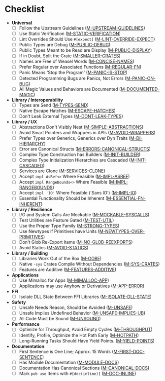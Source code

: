 ﻿<!-- Copyright (c) Microsoft Corporation. Licensed under the MIT license. -->

# Checklist

- **Universal**
  - [ ] Follow the Upstream Guidelines ([M-UPSTREAM-GUIDELINES])
  - [ ] Use Static Verification ([M-STATIC-VERIFICATION])
  - [ ] Lint Overrides Should Use `#[expect]` ([M-LINT-OVERRIDE-EXPECT])
  - [ ] Public Types are Debug ([M-PUBLIC-DEBUG])
  - [ ] Public Types Meant to be Read are Display ([M-PUBLIC-DISPLAY])
  - [ ] If in Doubt, Split the Crate ([M-SMALLER-CRATES])
  - [ ] Names are Free of Weasel Words ([M-CONCISE-NAMES])
  - [ ] Prefer Regular over Associated Functions ([M-REGULAR-FN])
  - [ ] Panic Means 'Stop the Program' ([M-PANIC-IS-STOP])
  - [ ] Detected Programming Bugs are Panics, Not Errors ([M-PANIC-ON-BUG])
  - [ ] All Magic Values and Behaviors are Documented ([M-DOCUMENTED-MAGIC])
- **Library / Interoperability**
  - [ ] Types are Send ([M-TYPES-SEND])
  - [ ] Native Escape Hatches ([M-ESCAPE-HATCHES])
  - [ ] Don't Leak External Types ([M-DONT-LEAK-TYPES])
- **Library / UX**
  - [ ] Abstractions Don't Visibly Nest ([M-SIMPLE-ABSTRACTIONS])
  - [ ] Avoid Smart Pointers and Wrappers in APIs ([M-AVOID-WRAPPERS])
  - [ ] Prefer Types over Generics, Generics over Dyn Traits ([M-DI-HIERARCHY])
  - [ ] Error are Canonical Structs ([M-ERRORS-CANONICAL-STRUCTS])
  - [ ] Complex Type Construction has Builders ([M-INIT-BUILDER])
  - [ ] Complex Type Initialization Hierarchies are Cascaded ([M-INIT-CASCADED])
  - [ ] Services are Clone ([M-SERVICES-CLONE])
  - [ ] Accept `impl AsRef<>` Where Feasible ([M-IMPL-ASREF])
  - [ ] Accept `impl RangeBounds<>` Where Feasible ([M-IMPL-RANGEBOUNDS])
  - [ ] Accept `impl 'IO'` Where Feasible ('Sans IO') ([M-IMPL-IO])
  - [ ] Essential Functionality Should be Inherent ([M-ESSENTIAL-FN-INHERENT])
- **Library / Resilience**
  - [ ] I/O and System Calls Are Mockable ([M-MOCKABLE-SYSCALLS])
  - [ ] Test Utilities are Feature Gated ([M-TEST-UTIL])
  - [ ] Use the Proper Type Family ([M-STRONG-TYPES])
  - [ ] Use Newtypes if Primitives have Units ([M-NEWTYPES-OVER-PRIMITIVES])
  - [ ] Don't Glob Re-Export Items ([M-NO-GLOB-REEXPORTS])
  - [ ] Avoid Statics ([M-AVOID-STATICS])
- **Library / Building**
  - [ ] Libraries Work Out of the Box ([M-OOBE])
  - [ ] Native `-sys` Crates Compile Without Dependencies ([M-SYS-CRATES])
  - [ ] Features are Additive  ([M-FEATURES-ADDITIVE])
- **Applications**
  - [ ] Use Mimalloc for Apps ([M-MIMALLOC-APP])
  - [ ] Applications may use Anyhow or Derivatives ([M-APP-ERROR])
- **FFI**
  - [ ] Isolate DLL State Between FFI Libraries ([M-ISOLATE-DLL-STATE])
- **Safety**
  - [ ] Unsafe Needs Reason, Should be Avoided ([M-UNSAFE])
  - [ ] Unsafe Implies Undefined Behavior ([M-UNSAFE-IMPLIES-UB])
  - [ ] All Code Must be Sound ([M-UNSOUND])
- **Performance**
  - [ ] Optimize for Throughput, Avoid Empty Cycles ([M-THROUGHPUT])
  - [ ] Identify, Profile, Optimize the Hot Path Early ([M-HOTPATH])
  - [ ] Long-Running Tasks Should Have Yield Points. ([M-YIELD-POINTS])
- **Documentation**
  - [ ] First Sentence is One Line; Approx. 15 Words ([M-FIRST-DOC-SENTENCE])
  - [ ] Has Module Documentation ([M-MODULE-DOCS])
  - [ ] Documentation Has Canonical Sections ([M-CANONICAL-DOCS])
  - [ ] Mark `pub use` Items with `#[doc(inline)]` ([M-DOC-INLINE])

<!-- Universal  -->
[M-UPSTREAM-GUIDELINES]: /guidelines/universal/#M-UPSTREAM-GUIDELINES
[M-STATIC-VERIFICATION]: /guidelines/universal/#M-STATIC-VERIFICATION
[M-LINT-OVERRIDE-EXPECT]: /guidelines/universal/#M-LINT-OVERRIDE-EXPECT
[M-PUBLIC-DEBUG]: /guidelines/universal/#M-PUBLIC-DEBUG
[M-PUBLIC-DISPLAY]: /guidelines/universal/#M-PUBLIC-DISPLAY
[M-SMALLER-CRATES]: /guidelines/universal/#M-SMALLER-CRATES
[M-CONCISE-NAMES]: /guidelines/universal/#M-CONCISE-NAMES
[M-REGULAR-FN]: /guidelines/universal/#M-REGULAR-FN
[M-PANIC-IS-STOP]: /guidelines/universal/#M-PANIC-IS-STOP
[M-PANIC-ON-BUG]: /guidelines/universal/#M-PANIC-ON-BUG
[M-DOCUMENTED-MAGIC]: /guidelines/universal/#M-DOCUMENTED-MAGIC

<!-- Libs -->
[M-TYPES-SEND]: /guidelines/libs/interop/#M-TYPES-SEND
[M-DONT-LEAK-TYPES]: /guidelines/libs/interop/#M-DONT-LEAK-TYPES
[M-ESCAPE-HATCHES]: /guidelines/libs/interop/#M-ESCAPE-HATCHES
[M-NEWTYPES-OVER-PRIMITIVES]: /guidelines/libs/resilience/#M-NEWTYPES-OVER-PRIMITIVES
[M-STRONG-TYPES]: /guidelines/libs/resilience/#M-STRONG-TYPES
[M-NO-GLOB-REEXPORTS]: /guidelines/libs/resilience/#M-NO-GLOB-REEXPORTS
[M-ESSENTIAL-FN-INHERENT]: /guidelines/libs/ux/#M-ESSENTIAL-FN-INHERENT
[M-MOCKABLE-SYSCALLS]: /guidelines/libs/resilience/#M-MOCKABLE-SYSCALLS
[M-SIMPLE-ABSTRACTIONS]: /guidelines/libs/ux/#M-SIMPLE-ABSTRACTIONS
[M-AVOID-WRAPPERS]: /guidelines/libs/ux/#M-AVOID-WRAPPERS
[M-DI-HIERARCHY]: /guidelines/libs/ux/#M-DI-HIERARCHY
[M-ERRORS-CANONICAL-STRUCTS]: /guidelines/libs/ux/#M-ERRORS-CANONICAL-STRUCTS
[M-INIT-BUILDER]: /guidelines/libs/ux/#M-INIT-BUILDER
[M-INIT-CASCADED]: /guidelines/libs/ux/#M-INIT-CASCADED
[M-SERVICES-CLONE]: /guidelines/libs/ux/#M-SERVICES-CLONE
[M-IMPL-ASREF]: /guidelines/libs/ux/#M-IMPL-ASREF
[M-IMPL-RANGEBOUNDS]: /guidelines/libs/ux/#M-IMPL-RANGEBOUNDS
[M-IMPL-IO]: /guidelines/libs/ux/#M-IMPL-IO
[M-TEST-UTIL]: /guidelines/libs/resilience/#M-TEST-UTIL
[M-AVOID-STATICS]: /guidelines/libs/resilience/#M-AVOID-STATICS
[M-OOBE]: /guidelines/libs/building/#M-OOBE
[M-SYS-CRATES]: /guidelines/libs/resilience/#M-SYS-CRATES
[M-FEATURES-ADDITIVE]: /guidelines/libs/building/#M-FEATURES-ADDITIVE

<!-- Apps -->
[M-APP-ERROR]: /guidelines/apps/#M-APP-ERROR
[M-MIMALLOC-APP]: /guidelines/apps/#M-MIMALLOC-APP

<!-- FFI -->
[M-ISOLATE-DLL-STATE]: /guidelines/ffi/#M-ISOLATE-DLL-STATE

<!-- Safety -->
[M-UNSAFE]: /guidelines/safety/#M-UNSAFE
[M-UNSAFE-IMPLIES-UB]: /guidelines/safety/#M-UNSAFE-IMPLIES-UB
[M-UNSOUND]: /guidelines/safety/#M-UNSOUND

<!-- Performance -->
[M-HOTPATH]: /guidelines/performance/#M-HOTPATH
[M-THROUGHPUT]: /guidelines/performance/#M-THROUGHPUT
[M-YIELD-POINTS]: /guidelines/performance/#M-YIELD-POINTS

<!-- Docs -->
[M-FIRST-DOC-SENTENCE]: /guidelines/docs/#M-FIRST-DOC-SENTENCE
[M-MODULE-DOCS]: /guidelines/docs/#M-MODULE-DOCS
[M-CANONICAL-DOCS]: /guidelines/docs/#M-CANONICAL-DOCS
[M-DOC-INLINE]: /guidelines/docs/#M-DOC-INLINE

